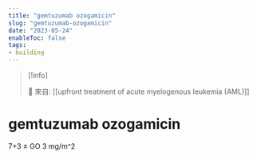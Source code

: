 ```yaml
---
title: "gemtuzumab ozogamicin"
slug: "gemtuzumab-ozogamicin"
date: "2023-05-24"
enableToc: false
tags:
- building
---
```


> [!info]
>
> 🌱 來自: [[upfront treatment of acute myelogenous leukemia (AML)]]

# gemtuzumab ozogamicin

7+3 ± GO 3 mg/m^2

